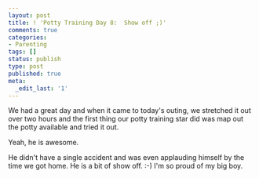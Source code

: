 ```yaml
---
layout: post
title: ! 'Potty Training Day 8:  Show off ;)'
comments: true
categories:
- Parenting
tags: []
status: publish
type: post
published: true
meta:
  _edit_last: '1'
---
```

We had a great day and when it came to today's outing, we stretched it out over two hours and the first thing our potty training star did was map out the potty available and tried it out.

Yeah, he is awesome.

He didn't have a single accident and was even applauding himself by the time we got home.  He is a bit of show off. :-)  I'm so proud of my big boy.
